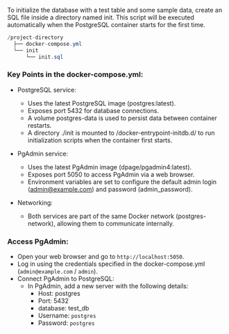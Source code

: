 To initialize the database with a test table and some sample data, create an SQL file inside a directory named init. This script will be executed automatically when the PostgreSQL container starts for the first time.

```csharp
/project-directory
  ├── docker-compose.yml
  └── init
      └── init.sql
```

### Key Points in the docker-compose.yml:
- PostgreSQL service:
    - Uses the latest PostgreSQL image (postgres:latest).
    - Exposes port 5432 for database connections.
    - A volume postgres-data is used to persist data between container restarts.
    - A directory ./init is mounted to /docker-entrypoint-initdb.d/ to run initialization scripts when the container first starts.

- PgAdmin service:
    - Uses the latest PgAdmin image (dpage/pgadmin4:latest).
    - Exposes port 5050 to access PgAdmin via a web browser.
    - Environment variables are set to configure the default admin login (admin@example.com) and password (admin_password).

- Networking:
    - Both services are part of the same Docker network (postgres-network), allowing them to communicate internally.


### Access PgAdmin:

- Open your web browser and go to `http://localhost:5050`.
- Log in using the credentials specified in the docker-compose.yml (`admin@example.com` / `admin`).
- Connect PgAdmin to PostgreSQL:
    - In PgAdmin, add a new server with the following details:
        - Host: postgres
        - Port: 5432
        - database: test_db
        - Username: `postgres`
        - Password: `postgres`